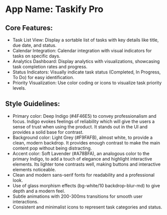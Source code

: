 # **App Name**: Taskify Pro

## Core Features:

- Task List View: Display a sortable list of tasks with key details like title, due date, and status.
- Calendar Integration: Calendar integration with visual indicators for tasks on specific days.
- Analytics Dashboard: Display analytics with visualizations, showcasing task completion rates and progress.
- Status Indicators: Visually indicate task status (Completed, In Progress, To Do) for easy identification.
- Priority Visualization: Use color coding or icons to visualize task priority levels.

## Style Guidelines:

- Primary color: Deep Indigo (#4F46E5) to convey professionalism and focus. Indigo evokes feelings of reliability which will give the users a sense of trust when using the product. It stands out in the UI and provides a solid base for contrast.
- Background color: Light Grey (#F9FAFB), almost white, to provide a clean, modern backdrop. It provides enough contrast to make the main content pop without being distracting.
- Accent color: Soft Lavender (#A78BFA), an analogous color to the primary Indigo, to add a touch of elegance and highlight interactive elements. Its lighter tone contrasts well, making buttons and interactive elements noticeable.
- Clean and modern sans-serif fonts for readability and a professional look.
- Use of glass morphism effects (bg-white/10 backdrop-blur-md) to give depth and a modern feel.
- Subtle animations with 200-300ms transitions for smooth user interactions.
- Consistent and minimalist icons to represent task categories and status.